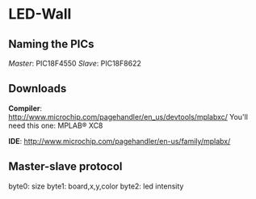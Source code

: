 LED-Wall
========

## Naming the PICs
*Master*: PIC18F4550
*Slave*: PIC18F8622

## Downloads
**Compiler**: http://www.microchip.com/pagehandler/en_us/devtools/mplabxc/
You'll need this one: MPLAB® XC8

**IDE**: http://www.microchip.com/pagehandler/en-us/family/mplabx/


## Master-slave protocol

byte0: size
byte1: board,x,y,color
byte2: led intensity

